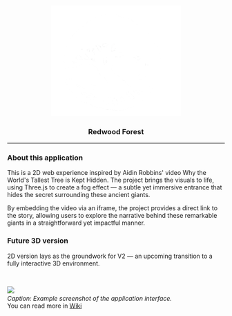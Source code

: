 <a name="wiki-top"></a>
<p align="center">
<a href='https://github.com/AuraSp/Redwood-Forest/' target="_blank"><img src='https://github.com/AuraSp/Redwood-Forest/blob/main/public/logo.png' width='300' height='auto' alt='App logo' /></a>
</p>
<h3 align='center'>Redwood Forest</h3>

***

### About this application
This is a 2D web experience inspired by Aidin Robbins' video Why the World's Tallest Tree is Kept Hidden. The project brings the visuals to life, using Three.js to create a fog effect — a subtle yet immersive entrance that hides the secret surrounding these ancient giants.

By embedding the video via an iframe, the project provides a direct link to the story, allowing users to explore the narrative behind these remarkable giants in a straightforward yet impactful manner.


### Future 3D version
2D version lays as the groundwork for V2 — an upcoming transition to a fully interactive 3D environment.

<br>

<img src='https://i.imgur.com/4y5OFwg.png' type="image/png" width='400' height='auto' />\
<i>Caption: Example screenshot of the application interface.</i>\
You can read more in <a href='https://github.com/AuraSp/Redwood-Forest/wiki/1.Home'>Wiki</a>
